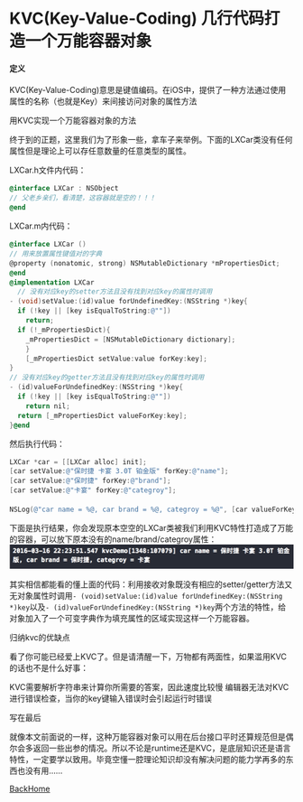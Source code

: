 # KVC(Key-Value-Coding) 几行代码打造一个万能容器对象

#### 定义

KVC(Key-Value-Coding)意思是键值编码。在iOS中，提供了一种方法通过使用属性的名称（也就是Key）来间接访问对象的属性方法



用KVC实现一个万能容器对象的方法

终于到的正题，这里我们为了形象一些，拿车子来举例。下面的LXCar类没有任何属性但是理论上可以存任意数量的任意类型的属性。

LXCar.h文件内代码：

```objective-c
@interface LXCar : NSObject
// 父老乡亲们，看清楚，这容器就是空的！！！
@end
```

LXCar.m内代码：

```objective-c
@interface LXCar ()
// 用来放置属性键值对的字典
@property (nonatomic, strong) NSMutableDictionary *mPropertiesDict;
@end
@implementation LXCar
  // 没有对应key的setter方法且没有找到对应key的属性时调用
- (void)setValue:(id)value forUndefinedKey:(NSString *)key{    
  if (!key || [key isEqualToString:@""])
    return;    
  if (!_mPropertiesDict){
    _mPropertiesDict = [NSMutableDictionary dictionary];
	}
	[_mPropertiesDict setValue:value forKey:key];
}
// 没有对应key的getter方法且没有找到对应key的属性时调用
- (id)valueForUndefinedKey:(NSString *)key{    
  if (!key || [key isEqualToString:@""])
  	return nil;    
  return [_mPropertiesDict valueForKey:key];
}@end
```

然后执行代码：

```objective-c
LXCar *car = [[LXCar alloc] init];
[car setValue:@"保时捷 卡宴 3.0T 铂金版" forKey:@"name"];
[car setValue:@"保时捷" forKey:@"brand"];
[car setValue:@"卡宴" forKey:@"categroy"];

NSLog(@"car name = %@, car brand = %@, categroy = %@", [car valueForKey:@"name"], [car valueForKey:@"brand"], [car valueForKey:@"categroy"]);
```

下面是执行结果，你会发现原本空空的LXCar类被我们利用KVC特性打造成了万能的容器，可以放下原本没有的name/brand/categroy属性： ![执行结果](mdSource/image/KVC/执行结果.png)

其实相信都能看的懂上面的代码：利用接收对象既没有相应的setter/getter方法又无对象属性时调用`- (void)setValue:(id)value forUndefinedKey:(NSString *)key`以及`- (id)valueForUndefinedKey:(NSString *)key`两个方法的特性，给对象加入了一个可变字典作为填充属性的区域实现这样一个万能容器。

归纳kvc的优缺点

看了你可能已经爱上KVC了。但是请清醒一下，万物都有两面性，如果滥用KVC的话也不是什么好事：

KVC需要解析字符串来计算你所需要的答案，因此速度比较慢
编辑器无法对KVC进行错误检查，当你的key键输入错误时会引起运行时错误

写在最后

就像本文前面说的一样，这种万能容器对象可以用在后台接口平时还算规范但是偶尔会多返回一些出参的情况。所以不论是runtime还是KVC，是底层知识还是语言特性，一定要学以致用。毕竟空懂一腔理论知识却没有解决问题的能力学再多的东西也没有用……



[BackHome](http://robinshare.github.io/)
